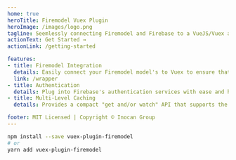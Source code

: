 ```yaml
---
home: true
heroTitle: Firemodel Vuex Plugin
heroImage: /images/logo.png
tagline: Seemlessly connecting Firemodel and Firebase to a VueJS/Vuex application
actionText: Get Started →
actionLink: /getting-started

features:
- title: Firemodel Integration
  details: Easily connect your Firemodel model's to Vuex to ensure that state stays in sync between Firebase and Vuex while also gaining full access to Firemodel's powerful mocking capabilities
  link: /wrapper
- title: Authentication
  details: Plug into Firebase's authentication services with ease and hook into useful auth lifecycle events to help manage your state
- title: Multi-Level Caching
  details: Provides a compact "get and/or watch" API that supports the idea of ABC (always be caching); this strategy leverages Vuex, IndexedDB, and Firebase to achieve a high performance data environment 

footer: MIT Licensed | Copyright © Inocan Group
---
```



```sh
npm install --save vuex-plugin-firemodel
# or
yarn add vuex-plugin-firemodel
```


